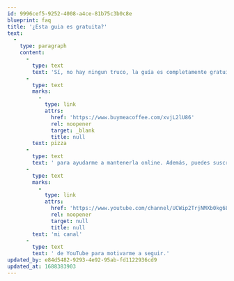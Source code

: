 ```yaml
---
id: 9996cef5-9252-4008-a4ce-81b75c3b0c8e
blueprint: faq
title: '¿Esta guia es gratuita?'
text:
  -
    type: paragraph
    content:
      -
        type: text
        text: 'Sí, no hay ningun truco, la guía es completamente gratuitas y cualquiera que quiera puede acceder a ella. Los gastos de mantención del sitio por ahora corren por mi cuenta, pero puedes donarme una '
      -
        type: text
        marks:
          -
            type: link
            attrs:
              href: 'https://www.buymeacoffee.com/xvjL2lU86'
              rel: noopener
              target: _blank
              title: null
        text: pizza
      -
        type: text
        text: ' para ayudarme a mantenerla online. Además, puedes suscribirte a '
      -
        type: text
        marks:
          -
            type: link
            attrs:
              href: 'https://www.youtube.com/channel/UCWip2TrjNMXb0kg6LWbsNzw?sub_confirmation=1'
              rel: noopener
              target: null
              title: null
        text: 'mi canal'
      -
        type: text
        text: ' de YouTube para motivarme a seguir.'
updated_by: e84d5482-9293-4e92-95ab-fd1122936cd9
updated_at: 1688383903
---
```

